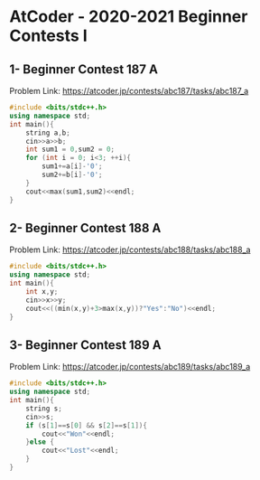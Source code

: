 # AtCoder - 2020-2021 Beginner Contests I
## 1- Beginner Contest 187 A
Problem Link:
https://atcoder.jp/contests/abc187/tasks/abc187_a
```cpp
#include <bits/stdc++.h>
using namespace std;
int main(){
    string a,b;
    cin>>a>>b;
    int sum1 = 0,sum2 = 0;
    for (int i = 0; i<3; ++i){
        sum1+=a[i]-'0';
        sum2+=b[i]-'0';
    }
    cout<<max(sum1,sum2)<<endl;
}
```
## 2-	Beginner Contest 188 A
Problem Link:
https://atcoder.jp/contests/abc188/tasks/abc188_a
```cpp
#include <bits/stdc++.h>
using namespace std;
int main(){
    int x,y;
    cin>>x>>y;
    cout<<((min(x,y)+3>max(x,y))?"Yes":"No")<<endl;
}
```
## 3-	Beginner Contest 189 A
Problem Link:
https://atcoder.jp/contests/abc189/tasks/abc189_a
```cpp
#include <bits/stdc++.h>
using namespace std;
int main(){
    string s;
    cin>>s;
    if (s[1]==s[0] && s[2]==s[1]){
        cout<<"Won"<<endl;
    }else {
        cout<<"Lost"<<endl;
    }
}
```
